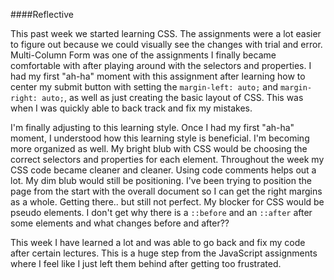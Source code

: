 ####Reflective

This past week we started learning CSS. The assignments were a lot easier to figure out because we could visually see the changes with trial and error. Multi-Column Form was one of the assignments I finally became comfortable with after playing around with the selectors and properties. I had my first "ah-ha" moment with this assignment after learning how to center my submit button with setting the `margin-left: auto;` and `margin-right: auto;`, as well as just creating the basic layout of CSS. This was when I was quickly able to back track and fix my mistakes.

I'm finally adjusting to this learning style. Once I had my first "ah-ha" moment, I understood how this learning style is beneficial. I'm becoming more organized as well. My bright blub with CSS would be choosing the correct selectors and properties for each element. Throughout the week my CSS code became cleaner and cleaner. Using code comments helps out a lot. My dim blub would still be positioning. I've been trying to position the page from the start with the overall document so I can get the right margins as a whole. Getting there.. but still not perfect. My blocker for CSS would be pseudo elements. I don't get why there is a `::before` and an `::after` after some elements and what changes before and after??

This week I have learned a lot and was able to go back and fix my code after certain lectures. This is a huge step from the JavaScript assignments where I feel like I just left them behind after getting too frustrated.
